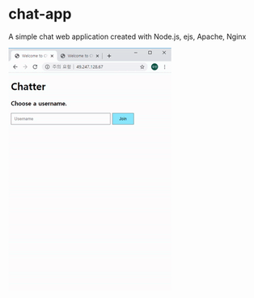 # chat-app
A simple chat web application created with Node.js, ejs, Apache, Nginx

![](Welcome-to-Chatter-Chrome-2020-0.gif)
